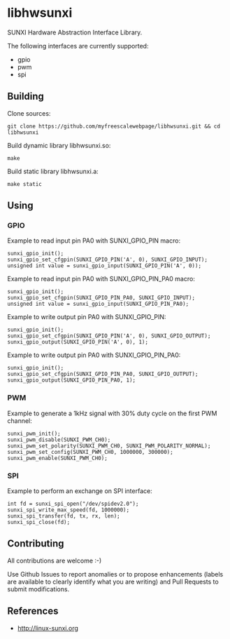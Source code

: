 libhwsunxi
==

SUNXI Hardware Abstraction Interface Library.

The following interfaces are currently supported:
* gpio
* pwm
* spi


Building
--

Clone sources:

	git clone https://github.com/myfreescalewebpage/libhwsunxi.git && cd libhwsunxi

Build dynamic library libhwsunxi.so:

	make

Build static library libhwsunxi.a:

	make static


Using
--

### GPIO

Example to read input pin PA0 with SUNXI_GPIO_PIN macro:

	sunxi_gpio_init();
	sunxi_gpio_set_cfgpin(SUNXI_GPIO_PIN('A', 0), SUNXI_GPIO_INPUT);
	unsigned int value = sunxi_gpio_input(SUNXI_GPIO_PIN('A', 0));

Example to read input pin PA0 with SUNXI_GPIO_PIN_PA0 macro:

	sunxi_gpio_init();
	sunxi_gpio_set_cfgpin(SUNXI_GPIO_PIN_PA0, SUNXI_GPIO_INPUT);
	unsigned int value = sunxi_gpio_input(SUNXI_GPIO_PIN_PA0);

Example to write output pin PA0 with SUNXI_GPIO_PIN:

	sunxi_gpio_init();
	sunxi_gpio_set_cfgpin(SUNXI_GPIO_PIN('A', 0), SUNXI_GPIO_OUTPUT);
	sunxi_gpio_output(SUNXI_GPIO_PIN('A', 0), 1);

Example to write output pin PA0 with SUNXI_GPIO_PIN_PA0:

	sunxi_gpio_init();
	sunxi_gpio_set_cfgpin(SUNXI_GPIO_PIN_PA0, SUNXI_GPIO_OUTPUT);
	sunxi_gpio_output(SUNXI_GPIO_PIN_PA0, 1);

### PWM

Example to generate a 1kHz signal with 30% duty cycle on the first PWM channel:

	sunxi_pwm_init();
	sunxi_pwm_disable(SUNXI_PWM_CH0);
	sunxi_pwm_set_polarity(SUNXI_PWM_CH0, SUNXI_PWM_POLARITY_NORMAL);
	sunxi_pwm_set_config(SUNXI_PWM_CH0, 1000000, 300000);
	sunxi_pwm_enable(SUNXI_PWM_CH0);

### SPI

Example to perform an exchange on SPI interface:

	int fd = sunxi_spi_open("/dev/spidev2.0");
	sunxi_spi_write_max_speed(fd, 1000000);
	sunxi_spi_transfer(fd, tx, rx, len);
	sunxi_spi_close(fd);


Contributing
--

All contributions are welcome :-)

Use Github Issues to report anomalies or to propose enhancements (labels are available to clearly identify what you are writing) and Pull Requests to submit modifications.


References
--

* http://linux-sunxi.org
